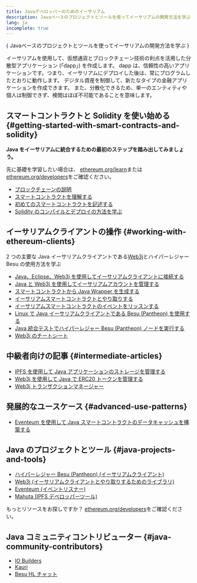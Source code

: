 ```yaml
---
title: Javaデベロッパーのためのイーサリアム
description: Javaベースのプロジェクトとツールを使ってイーサリアムの開発方法を学ぶ
lang: ja
incomplete: true
---
```


{
<FeaturedText>Javaベースのプロジェクトとツールを使ってイーサリアムの開発方法を学ぶ</FeaturedText>
}

イーサリアムを使用して、仮想通貨とブロックチェーン技術の利点を活用した分散型アプリケーション (「dapp」) を作成します。 dapp は、信頼性の高いアプリケーションです。つまり、イーサリアムにデプロイした後は、常にプログラムしたとおりに動作します。 デジタル資産を制御して、新たなタイプの金融アプリケーションを作成できます。 また、分散化できるため、単一のエンティティや個人は制御できず、検閲はほぼ不可能であることを意味します。

## スマートコントラクトと Solidity を使い始める \{#getting-started-with-smart-contracts-and-solidity}

**Java をイーサリアムに統合するための最初のステップを踏み出してみましょう。**

先に基礎を学習したい場合は、 [ethereum.org/learn](/learn/)または[ethereum.org/developers](/developers/)をご確認ください。

- [ブロックチェーンの説明](https://kauri.io/article/d55684513211466da7f8cc03987607d5/blockchain-explained)
- [スマートコントラクトを理解する](https://kauri.io/article/e4f66c6079e74a4a9b532148d3158188/ethereum-101-part-5-the-smart-contract)
- [初めてのスマートコントラクトを記述する](https://kauri.io/article/124b7db1d0cf4f47b414f8b13c9d66e2/remix-ide-your-first-smart-contract)
- [Solidity のコンパイルとデプロイの方法を学ぶ](https://kauri.io/article/973c5f54c4434bb1b0160cff8c695369/understanding-smart-contract-compilation-and-deployment)

## イーサリアムクライアントの操作 \{#working-with-ethereum-clients}

2 つの主要な Java イーサリアムクライアントである[Web3j](https://github.com/web3j/web3j)とハイパーレジャー Besu の使用方法を学ぶ

- [Java、Eclipse、Web3j を使用してイーサリアムクライアントに接続する](https://kauri.io/article/b9eb647c47a546bc95693acc0be72546/connecting-to-an-ethereum-client-with-java-eclipse-and-web3j)
- [Java と Web3j を使用してイーサリアムアカウントを管理する](https://kauri.io/article/925d923e12c543da9a0a3e617be963b4/manage-an-ethereum-account-with-java-and-web3j)
- [スマートコントラクトから Java Wrapper を生成する](https://kauri.io/article/84475132317d4d6a84a2c42eb9348e4b/generate-a-java-wrapper-from-your-smart-contract)
- [イーサリアムスマートコントラクトとやり取りする](https://kauri.io/article/14dc434d11ef4ee18bf7d57f079e246e/interacting-with-an-ethereum-smart-contract-in-java)
- [イーサリアムスマートコントラクトのイベントをリッスンする](https://kauri.io/article/760f495423db42f988d17b8c145b0874/listening-for-ethereum-smart-contract-events-in-java)
- [Linux で Java イーサリアムクライアントである Besu (Pantheon) を使用する](https://kauri.io/article/276dd27f1458443295eea58403fd6965/using-pantheon-the-java-ethereum-client-with-linux)
- [Java 統合テストでハイパーレジャー Besu (Pantheon) ノードを実行する](https://kauri.io/article/7dc3ecc391e54f7b8cbf4e5fa0caf780/running-a-pantheon-node-in-java-integration-tests)
- [Web3j のチートシート](<https://kauri.io/web3j-cheat-sheet-(java-ethereum)/5dfa1ea941ac3d0001ce1d90/c>)

## 中級者向けの記事 \{#intermediate-articles}

- [IPFS を使用して Java アプリケーションのストレージを管理する](https://kauri.io/article/3e8494f4f56f48c4bb77f1f925c6d926/managing-storage-in-a-java-application-with-ipfs)
- [Web3j を使用して Java で ERC20 トークンを管理する](https://kauri.io/article/d13e911bbf624108b1d5718175a5e0a0/manage-erc20-tokens-in-java-with-web3j)
- [Web3j トランザクションマネージャー](https://kauri.io/article/4cb780bb4d0846438d11885a25b6d7e7/web3j-transaction-managers)

## 発展的なユースケース \{#advanced-use-patterns}

- [Eventeum を使用して Java スマートコントラクトのデータキャッシュを構築する](https://kauri.io/article/fe81ee9612eb4e5a9ab72790ef24283d/using-eventeum-to-build-a-java-smart-contract-data-cache)

## Java のプロジェクトとツール \{#java-projects-and-tools}

- [ハイパーレジャー Besu (Pantheon) (イーサリアムクライアント)](https://docs.pantheon.pegasys.tech/en/stable/)
- [Web3j (イーサリアムクライアントとやり取りするためのライブラリ)](https://github.com/web3j/web3j)
- [Eventeum (イベントリスナー)](https://github.com/ConsenSys/eventeum)
- [Mahuta (IPFS デベロッパーツール)](https://github.com/ConsenSys/mahuta)

もっとリソースをお探しですか？ [ethereum.org/developers](/developers/)をご確認ください。

## Java コミュニティコントリビューター \{#java-community-contributors}

- [IO Builders](https://io.builders)
- [Kauri](https://kauri.io)
- [Besu HL チャット](https://chat.hyperledger.org/channel/besu)
